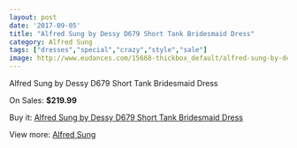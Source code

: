 ```yaml
---
layout: post
date: '2017-09-05'
title: "Alfred Sung by Dessy D679 Short Tank Bridesmaid Dress"
category: Alfred Sung
tags: ["dresses","special","crazy","style","sale"]
image: http://www.eudances.com/15668-thickbox_default/alfred-sung-by-dessy-d679-short-tank-bridesmaid-dress.jpg
---
```

Alfred Sung by Dessy D679 Short Tank Bridesmaid Dress

On Sales: **$219.99**
<a href="https://www.eudances.com/en/alfred-sung/4627-alfred-sung-by-dessy-d679-short-tank-bridesmaid-dress.html"><amp-img layout="responsive" width="600" height="600" src="//www.eudances.com/15668-thickbox_default/alfred-sung-by-dessy-d679-short-tank-bridesmaid-dress.jpg" alt="Alfred Sung by Dessy D679 Short Tank Bridesmaid Dress 0" /></a>
<a href="https://www.eudances.com/en/alfred-sung/4627-alfred-sung-by-dessy-d679-short-tank-bridesmaid-dress.html"><amp-img layout="responsive" width="600" height="600" src="//www.eudances.com/15671-thickbox_default/alfred-sung-by-dessy-d679-short-tank-bridesmaid-dress.jpg" alt="Alfred Sung by Dessy D679 Short Tank Bridesmaid Dress 1" /></a>
<a href="https://www.eudances.com/en/alfred-sung/4627-alfred-sung-by-dessy-d679-short-tank-bridesmaid-dress.html"><amp-img layout="responsive" width="600" height="600" src="//www.eudances.com/15670-thickbox_default/alfred-sung-by-dessy-d679-short-tank-bridesmaid-dress.jpg" alt="Alfred Sung by Dessy D679 Short Tank Bridesmaid Dress 2" /></a>
<a href="https://www.eudances.com/en/alfred-sung/4627-alfred-sung-by-dessy-d679-short-tank-bridesmaid-dress.html"><amp-img layout="responsive" width="600" height="600" src="//www.eudances.com/15669-thickbox_default/alfred-sung-by-dessy-d679-short-tank-bridesmaid-dress.jpg" alt="Alfred Sung by Dessy D679 Short Tank Bridesmaid Dress 3" /></a>

Buy it: [Alfred Sung by Dessy D679 Short Tank Bridesmaid Dress](https://www.eudances.com/en/alfred-sung/4627-alfred-sung-by-dessy-d679-short-tank-bridesmaid-dress.html "Alfred Sung by Dessy D679 Short Tank Bridesmaid Dress")

View more: [Alfred Sung](https://www.eudances.com/en/52-alfred-sung "Alfred Sung")